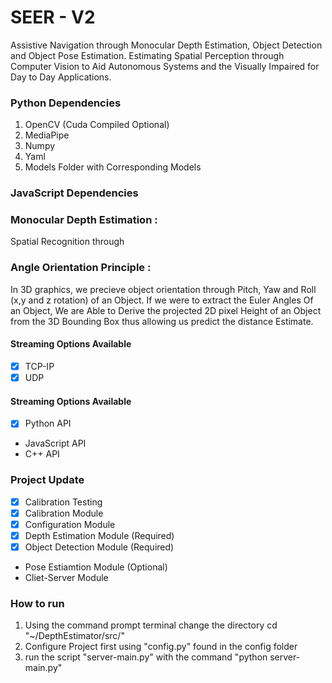 # SEER - V2

 Assistive Navigation through Monocular Depth Estimation, Object Detection and Object Pose Estimation.
 Estimating Spatial Perception through Computer Vision to Aid Autonomous Systems and the Visually Impaired for Day to Day Applications.


### Python Dependencies 
1. OpenCV (Cuda Compiled Optional)
2. MediaPipe 
3. Numpy 
4. Yaml
5. Models Folder with Corresponding Models


### JavaScript Dependencies




### Monocular Depth Estimation : 
Spatial Recognition through

### Angle Orientation Principle : 
 In 3D graphics, we precieve object orientation through Pitch, Yaw and Roll (x,y and z rotation) of an Object. 
 If we were to extract the Euler Angles Of an Object, We are Able to Derive the projected 2D pixel Height of an Object from the 3D Bounding Box thus allowing us predict the distance Estimate.  


#### Streaming Options Available
- [x] TCP-IP
- [x] UDP

#### Streaming Options Available
- [x] Python API
- JavaScript API
- C++ API

### Project Update 
- [x] Calibration Testing
- [x] Calibration Module
- [x] Configuration Module
- [x] Depth Estimation Module (Required)
- [x] Object Detection Module (Required)
- Pose Estiamtion Module (Optional)
- Cliet-Server Module

### How to run 

1.  Using the command prompt terminal change the directory cd "~/DepthEstimator/src/"
2.  Configure Project first using "config.py" found in the config folder
3.  run the script "server-main.py" with the command "python server-main.py"
